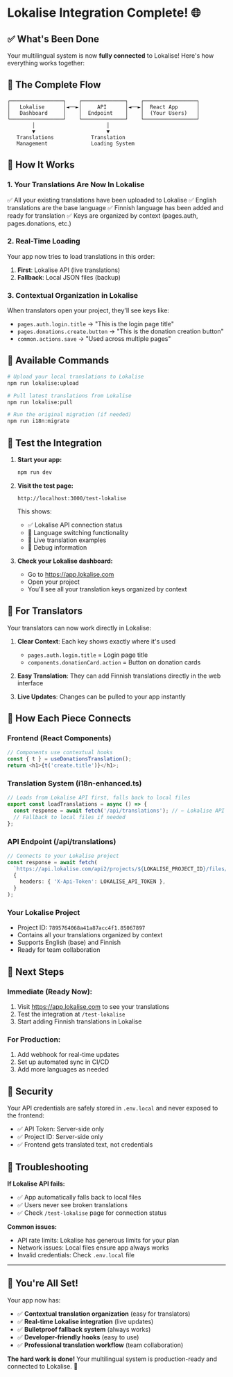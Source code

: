 # Lokalise Integration Complete! 🌐

## ✅ What's Been Done

Your multilingual system is now **fully connected** to Lokalise! Here's how everything works together:

## 🔄 The Complete Flow

```
┌─────────────────┐    ┌──────────────┐    ┌─────────────────┐
│   Lokalise      │◄──►│     API      │◄──►│  React App      │
│   Dashboard     │    │  Endpoint    │    │  (Your Users)   │
└─────────────────┘    └──────────────┘    └─────────────────┘
        │                       │
        ▼                       ▼
   Translations            Translation
   Management              Loading System
```

## 🚀 How It Works

### 1. **Your Translations Are Now In Lokalise**

✅ All your existing translations have been uploaded to Lokalise
✅ English translations are the base language
✅ Finnish language has been added and ready for translation
✅ Keys are organized by context (pages.auth, pages.donations, etc.)

### 2. **Real-Time Loading**

Your app now tries to load translations in this order:

1. **First**: Lokalise API (live translations)
2. **Fallback**: Local JSON files (backup)

### 3. **Contextual Organization in Lokalise**

When translators open your project, they'll see keys like:

- `pages.auth.login.title` → "This is the login page title"
- `pages.donations.create.button` → "This is the donation creation button"
- `common.actions.save` → "Used across multiple pages"

## 🔧 Available Commands

```bash
# Upload your local translations to Lokalise
npm run lokalise:upload

# Pull latest translations from Lokalise
npm run lokalise:pull

# Run the original migration (if needed)
npm run i18n:migrate
```

## 🧪 Test the Integration

1. **Start your app:**

   ```bash
   npm run dev
   ```

2. **Visit the test page:**

   ```
   http://localhost:3000/test-lokalise
   ```

   This shows:
   - ✅ Lokalise API connection status
   - 🔄 Language switching functionality
   - 📝 Live translation examples
   - 🐛 Debug information

3. **Check your Lokalise dashboard:**
   - Go to https://app.lokalise.com
   - Open your project
   - You'll see all your translation keys organized by context

## 📝 For Translators

Your translators can now work directly in Lokalise:

1. **Clear Context**: Each key shows exactly where it's used
   - `pages.auth.login.title` = Login page title
   - `components.donationCard.action` = Button on donation cards

2. **Easy Translation**: They can add Finnish translations directly in the web interface

3. **Live Updates**: Changes can be pulled to your app instantly

## 🔗 How Each Piece Connects

### **Frontend (React Components)**

```typescript
// Components use contextual hooks
const { t } = useDonationsTranslation();
return <h1>{t('create.title')}</h1>;
```

### **Translation System (i18n-enhanced.ts)**

```typescript
// Loads from Lokalise API first, falls back to local files
export const loadTranslations = async () => {
  const response = await fetch('/api/translations'); // ← Lokalise API
  // Fallback to local files if needed
};
```

### **API Endpoint (/api/translations)**

```typescript
// Connects to your Lokalise project
const response = await fetch(
  `https://api.lokalise.com/api2/projects/${LOKALISE_PROJECT_ID}/files/download`,
  {
    headers: { 'X-Api-Token': LOKALISE_API_TOKEN },
  }
);
```

### **Your Lokalise Project**

- Project ID: `7895764068a41a87acc4f1.85067897`
- Contains all your translations organized by context
- Supports English (base) and Finnish
- Ready for team collaboration

## 🎯 Next Steps

### **Immediate (Ready Now):**

1. Visit https://app.lokalise.com to see your translations
2. Test the integration at `/test-lokalise`
3. Start adding Finnish translations in Lokalise

### **For Production:**

1. Add webhook for real-time updates
2. Set up automated sync in CI/CD
3. Add more languages as needed

## 🔐 Security

Your API credentials are safely stored in `.env.local` and never exposed to the frontend:

- ✅ API Token: Server-side only
- ✅ Project ID: Server-side only
- ✅ Frontend gets translated text, not credentials

## 🐛 Troubleshooting

**If Lokalise API fails:**

- ✅ App automatically falls back to local files
- ✅ Users never see broken translations
- ✅ Check `/test-lokalise` page for connection status

**Common issues:**

- API rate limits: Lokalise has generous limits for your plan
- Network issues: Local files ensure app always works
- Invalid credentials: Check `.env.local` file

---

## 🎉 You're All Set!

Your app now has:

- ✅ **Contextual translation organization** (easy for translators)
- ✅ **Real-time Lokalise integration** (live updates)
- ✅ **Bulletproof fallback system** (always works)
- ✅ **Developer-friendly hooks** (easy to use)
- ✅ **Professional translation workflow** (team collaboration)

**The hard work is done!** Your multilingual system is production-ready and connected to Lokalise. 🚀
